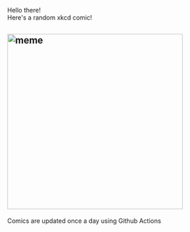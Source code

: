 Hello there! <br>Here's a random xkcd comic!<br>
## <img src="https://imgs.xkcd.com/comics/git_commit.png" alt="meme" width="400"/><br>
Comics are updated once a day using Github Actions